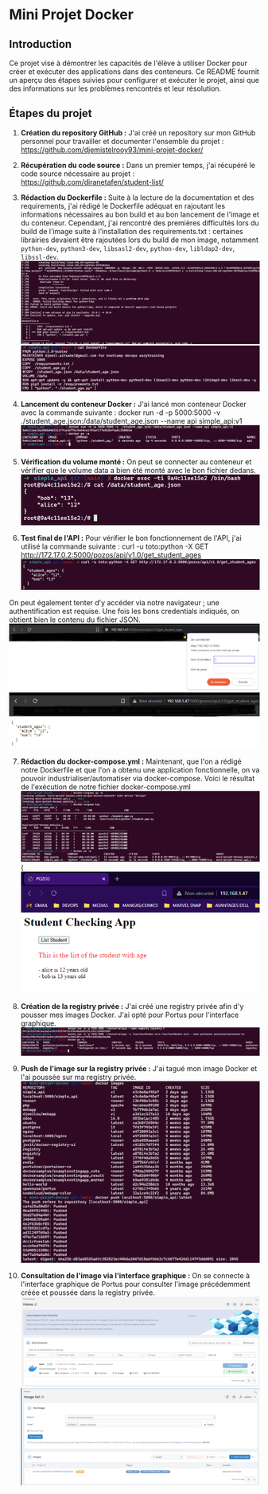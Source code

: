# Mini Projet Docker

## Introduction
Ce projet vise à démontrer les capacités de l'élève à utiliser Docker pour créer et exécuter des applications dans des conteneurs. Ce README fournit un aperçu des étapes suivies pour configurer et exécuter le projet, ainsi que des informations sur les problèmes rencontrés et leur résolution.

## Étapes du projet

1. **Création du repository GitHub :** J'ai créé un repository sur mon GitHub personnel pour travailler et documenter l'ensemble du projet : https://github.com/djemistelrooy93/mini-projet-docker/

2. **Récupération du code source :** Dans un premier temps, j'ai récupéré le code source nécessaire au projet : https://github.com/diranetafen/student-list/

3. **Rédaction du Dockerfile :** Suite à la lecture de la documentation et des requirements, j'ai rédigé le Dockerfile adéquat en rajoutant les informations nécessaires au bon build et au bon lancement de l'image et du conteneur. Cependant, j'ai rencontré des premières difficultés lors du build de l’image suite à l’installation des requirements.txt : certaines librairies devaient être rajoutées lors du build de mon image, notamment `python-dev`, `python3-dev`, `libsasl2-dev`, `python-dev`, `libldap2-dev`, `libssl-dev`.
![Error1](screenshots/2_error1.PNG)
![Dockerfile](screenshots/1_Dockerfile.PNG)

4. **Lancement du conteneur Docker :** J'ai lancé mon conteneur Docker avec la commande suivante : docker run -d -p 5000:5000 -v ./student_age.json:/data/student_age.json --name api simple_api:v1
![dockerrun](screenshots/3_dockerrun.PNG)

5. **Vérification du volume monté :** On peut se connecter au conteneur et vérifier que le volume data a bien été monté avec le bon fichier dedans.
![dockerexec](screenshots/4_dockerexec.PNG)

6. **Test final de l'API :** Pour vérifier le bon fonctionnement de l'API, j'ai utilisé la commande suivante : curl -u toto:python -X GET http://172.17.0.2:5000/pozos/api/v1.0/get_student_ages
![curl1](screenshots/5_curl.PNG)

On peut également tenter d’y accéder via notre navigateur ; une authentification est requise. Une fois les bons credentials indiqués, on obtient bien le contenu du fichier JSON.
![browser1](screenshots/6_browser1.PNG)
![browser2](screenshots/7_browser2.PNG)

7. **Rédaction du docker-compose.yml :** Maintenant, que l'on a rédigé notre Dockerfile et que l'on a obtenu une application fonctionnelle, on va pouvoir industrialiser/automatiser via docker-compose. Voici le résultat de l'exécution de notre fichier docker-compose.yml
![results](screenshots/results.PNG)
(![browser3](screenshots/browser3.PNG)

7. **Création de la registry privée :** J'ai créé une registry privée afin d'y pousser mes images Docker. J'ai opté pour Portus pour l'interface graphique.
![registry1](screenshots/registry1.PNG)
8. **Push de l'image sur la registry privée :** J'ai tagué mon image Docker et l'ai poussée sur ma registry privée.
![registry3](screenshots/registry3.PNG)
9. **Consultation de l'image via l'interface graphique :** On se connecte à l'interface graphique de Portus pour consulter l'image précédemment créée et poussée dans la registry privée.
![registry4](screenshots/registry4.PNG)
![registry5](screenshots/registry5.PNG)